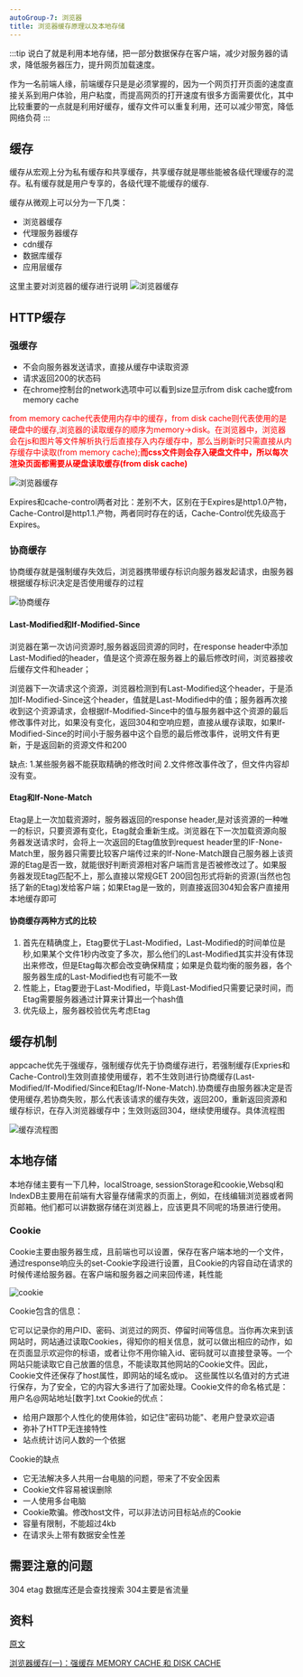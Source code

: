 ```yaml
---
autoGroup-7: 浏览器
title: 浏览器缓存原理以及本地存储
---
```

:::tip
说白了就是利用本地存储，把一部分数据保存在客户端，减少对服务器的请求，降低服务器压力，提升网页加载速度。

作为一名前端人缘，前端缓存只是是必须掌握的，因为一个网页打开页面的速度直接关系到用户体验，用户粘度，而提高网页的打开速度有很多方面需要优化，其中比较重要的一点就是利用好缓存，缓存文件可以重复利用，还可以减少带宽，降低网络负荷
:::

## 缓存

缓存从宏观上分为私有缓存和共享缓存，共享缓存就是哪些能被各级代理缓存的混存。私有缓存就是用户专享的，各级代理不能缓存的缓存.

缓存从微观上可以分为一下几类：
- 浏览器缓存
- 代理服务器缓存
- cdn缓存
- 数据库缓存
- 应用层缓存

这里主要对浏览器的缓存进行说明
![浏览器缓存](./images/cache01.png)

## HTTP缓存
### 强缓存
- 不会向服务器发送请求，直接从缓存中读取资源
- 请求返回200的状态码
- 在chrome控制台的network选项中可以看到size显示from disk cache或from memory cache

<span style="color: red">from memory cache代表使用内存中的缓存，from disk cache则代表使用的是硬盘中的缓存,浏览器的读取缓存的顺序为memory->disk。在浏览器中，浏览器会在js和图片等文件解析执行后直接存入内存缓存中，那么当刷新时只需直接从内存缓存中读取(from memory cache);**而css文件则会存入硬盘文件中，所以每次渲染页面都需要从硬盘读取缓存(from disk cache)**</span>

![浏览器缓存](./images/cache02.png)

Expires和cache-control两者对比：差别不大，区别在于Expires是http1.0产物，Cache-Control是http1.1.产物，两者同时存在的话，Cache-Control优先级高于Expires。

### 协商缓存

协商缓存就是强制缓存失效后，浏览器携带缓存标识向服务器发起请求，由服务器根据缓存标识决定是否使用缓存的过程

![协商缓存](./images/cache03.png)

#### Last-Modified和If-Modified-Since
浏览器在第一次访问资源时,服务器返回资源的同时，在response header中添加Last-Modified的header，值是这个资源在服务器上的最后修改时间，浏览器接收后缓存文件和header；

浏览器下一次请求这个资源，浏览器检测到有Last-Modified这个header，于是添加If-Modified-Since这个header，值就是Last-Modified中的值；服务器再次接收到这个资源请求，会根据If-Modified-Since中的值与服务器中这个资源的最后修改事件对比，如果没有变化，返回304和空响应题，直接从缓存读取，如果If-Modified-Since的时间小于服务器中这个自愿的最后修改事件，说明文件有更新，于是返回新的资源文件和200

缺点: 1.某些服务器不能获取精确的修改时间 2.文件修改事件改了，但文件内容却没有变。

#### Etag和If-None-Match
Etag是上一次加载资源时，服务器返回的response header,是对该资源的一种唯一的标识，只要资源有变化，Etag就会重新生成。浏览器在下一次加载资源向服务器发送请求时，会将上一次返回的Etag值放到request header里的IF-None-Match里，服务器只需要比较客户端传过来的If-None-Match跟自己服务器上该资源的Etag是否一致，就能很好判断资源相对客户端而言是否被修改过了。如果服务器发现Etag匹配不上，那么直接以常规GET 200回包形式将新的资源(当然也包括了新的Etag)发给客户端；如果Etag是一致的，则直接返回304知会客户直接用本地缓存即可

#### 协商缓存两种方式的比较
1. 首先在精确度上，Etag要优于Last-Modified，Last-Modified的时间单位是秒,如果某个文件1秒内改变了多次，那么他们的Last-Modified其实并没有体现出来修改，但是Etag每次都会改变确保精度；如果是负载均衡的服务器，各个服务器生成的Last-Modified也有可能不一致
2. 性能上，Etag要逊于Last-Modified，毕竟Last-Modified只需要记录时间，而Etag需要服务器通过计算来计算出一个hash值
3. 优先级上，服务器校验优先考虑Etag

## 缓存机制
appcache优先于强缓存，强制缓存优先于协商缓存进行，若强制缓存(Expries和Cache-Control)生效则直接使用缓存，若不生效则进行协商缓存(Last-Modified/If-Modified/Since和Etag/If-None-Match).协商缓存由服务器决定是否使用缓存,若协商失败，那么代表该请求的缓存失效，返回200，重新返回资源和缓存标识，在存入浏览器缓存中；生效则返回304，继续使用缓存。具体流程图

![缓存流程图](./images/cache04.png)

## 本地存储
本地存储主要有一下几种，localStroage, sessionStorage和cookie,Websql和IndexDB主要用在前端有大容量存储需求的页面上，例如，在线编辑浏览器或者网页邮箱。他们都可以讲数据存储在浏览器上，应该更具不同呢的场景进行使用。

### Cookie
Cookie主要由服务器生成，且前端也可以设置，保存在客户端本地的一个文件，通过response响应头的set-Cookie字段进行设置，且Cookie的内容自动在请求的时候传递给服务器。在客户端和服务器之间来回传递，耗性能

![cookie](./images/cache-cookie.png)

Cookie包含的信息：

它可以记录你的用户ID、密码、浏览过的网页、停留时间等信息。当你再次来到该网站时，网站通过读取Cookies，得知你的相关信息，就可以做出相应的动作，如在页面显示欢迎你的标语，或者让你不用你输入id、密码就可以直接登录等。一个网站只能读取它自己放置的信息，不能读取其他网站的Cookie文件。因此，Cookie文件还保存了host属性，即网站的域名或ip。 
这些属性以名值对的方式进行保存，为了安全，它的内容大多进行了加密处理。Cookie文件的命名格式是：用户名@网站地址[数字].txt
Cookie的优点：

- 给用户跟那个人性化的使用体验，如记住"密码功能"、老用户登录欢迎语
- 弥补了HTTP无连接特性
- 站点统计访问人数的一个依据

Cookie的缺点

- 它无法解决多人共用一台电脑的问题，带来了不安全因素
- Cookie文件容易被误删除
- 一人使用多台电脑
- Cookie欺骗。修改host文件，可以非法访问目标站点的Cookie
- 容量有限制，不能超过4kb
- 在请求头上带有数据安全性差


## 需要注意的问题
304 etag 数据库还是会查找搜索  304主要是省流量

## 资料
[原文](https://www.cnblogs.com/captainMforlife/p/11288424.html)

[浏览器缓存(一)：强缓存 MEMORY CACHE 和 DISK CACHE](https://blog.csdn.net/atty_ping/article/details/109839541)